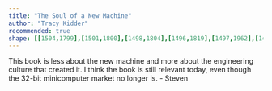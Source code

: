 ```yaml
---
title: "The Soul of a New Machine"
author: "Tracy Kidder"
recommended: true
shape: [[1504,1799],[1501,1800],[1498,1804],[1496,1819],[1497,1962],[1494,2034],[1495,2084],[1493,2091],[1492,2129],[1494,2162],[1492,2174],[1492,2213],[1489,2248],[1489,2282],[1487,2314],[1487,2554],[1485,2678],[1486,2694],[1487,2699],[1490,2703],[1503,2715],[1510,2724],[1524,2727],[1558,2727],[1588,2724],[1594,2720],[1596,2713],[1596,2601],[1598,2566],[1599,2433],[1602,2323],[1602,2235],[1604,2202],[1605,2082],[1607,2063],[1607,2020],[1609,1999],[1610,1867],[1612,1821],[1610,1814],[1603,1811],[1519,1799]]
---
```


This book is less about the new machine and more about the engineering culture that created it.
I think the book is still relevant today, even though the 32-bit minicomputer market no longer is. - Steven

